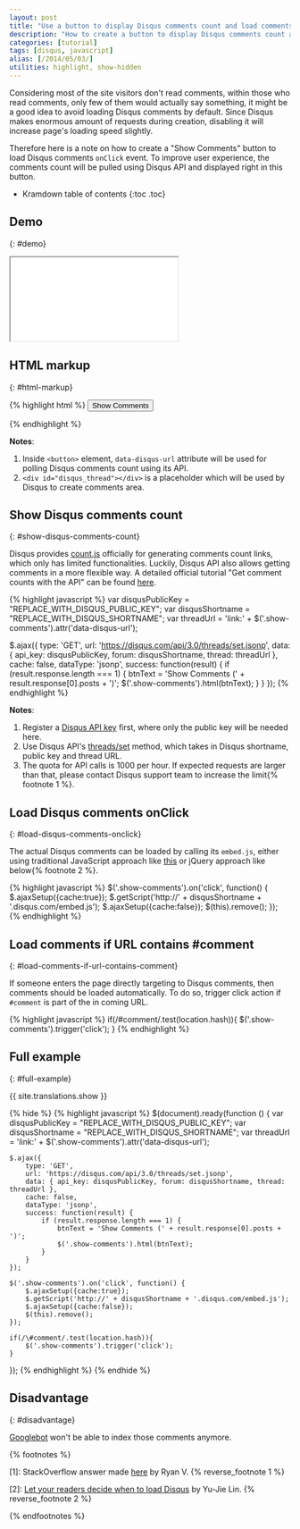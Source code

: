 ```yaml
---
layout: post
title: "Use a button to display Disqus comments count and load comments onClick"
description: "How to create a button to display Disqus comments count and load comments onClick event."
categories: [tutorial]
tags: [disqus, javascript]
alias: [/2014/05/03/]
utilities: highlight, show-hidden
---
```

Considering most of the site visitors don't read comments,
within those who read comments, only few of them would actually say something,
it might be a good idea to avoid loading Disqus comments by default.
Since Disqus makes enormous amount of requests during creation,
disabling it will increase page's loading speed slightly.

Therefore here is a note on
how to create a "Show Comments" button to load Disqus comments `onClick` event.
To improve user experience,
the comments count will be pulled using Disqus API and displayed right in this button.

* Kramdown table of contents
{:toc .toc}

## Demo
{: #demo}

<iframe src="/assets/demo/2014-05-03-disqus-comments-button.html"></iframe>

## HTML markup
{: #html-markup}

{% highlight html %}
<button class="show-comments" data-disqus-url="REPLACE_WITH_DISQUS_THREAD_URL">Show Comments</button>
<div id="disqus_thread"></div>
{% endhighlight %}

**Notes**:

1. Inside `<button>` element, `data-disqus-url` attribute will be used for polling Disqus comments count using its API.
2. `<div id="disqus_thread"></div>` is a placeholder which will be used by Disqus to create comments area.

## Show Disqus comments count
{: #show-disqus-comments-count}

Disqus provides [count.js][count.js] officially for generating comments count links, which only has limited functionalities.
Luckily, Disqus API also allows getting comments in a more flexible way.
A detailed official tutorial "Get comment counts with the API" can be found [here][Comments count tutorial].

{% highlight javascript %}
var disqusPublicKey = "REPLACE_WITH_DISQUS_PUBLIC_KEY";
var disqusShortname = "REPLACE_WITH_DISQUS_SHORTNAME";
var threadUrl = 'link:' + $('.show-comments').attr('data-disqus-url');

$.ajax({
    type: 'GET',
    url: 'https://disqus.com/api/3.0/threads/set.jsonp',
    data: { api_key: disqusPublicKey, forum: disqusShortname, thread: threadUrl },
    cache: false,
    dataType: 'jsonp',
    success: function(result) {
        if (result.response.length === 1) {
            btnText = 'Show Comments (' + result.response[0].posts + ')';
            $('.show-comments').html(btnText);
        }
    }
});
{% endhighlight %}

**Notes**:

1. Register a [Disqus API key][Disqus API register] first, where only the public key will be needed here.
2. Use Disqus API's [threads/set][threads/set] method, which takes in Disqus shortname, public key and thread URL.
3. The quota for API calls is 1000 per hour.
   If expected requests are larger than that, please contact Disqus support team to increase the limit{% footnote 1 %}.

## Load Disqus comments onClick
{: #load-disqus-comments-onclick}

The actual Disqus comments can be loaded by calling its `embed.js`,
either using traditional JavaScript approach like [this][Universal Code] or jQuery approach like below{% footnote 2 %}.

{% highlight javascript %}
$('.show-comments').on('click', function() {
    $.ajaxSetup({cache:true});
    $.getScript('http://' + disqusShortname + '.disqus.com/embed.js');
    $.ajaxSetup({cache:false});
    $(this).remove();
});
{% endhighlight %}


## Load comments if URL contains \#comment
{: #load-comments-if-url-contains-comment}

If someone enters the page directly targeting to Disqus comments,
then comments should be loaded automatically.
To do so, trigger click action if `#comment` is part of the in coming URL.

{% highlight javascript %}
if(/\#comment/.test(location.hash)){
    $('.show-comments').trigger('click');
}
{% endhighlight %}

## Full example
{: #full-example}

<a class="show-hidden">{{ site.translations.show }}</a>

{% hide %}
{% highlight javascript %}
$(document).ready(function () {
    var disqusPublicKey = "REPLACE_WITH_DISQUS_PUBLIC_KEY";
    var disqusShortname = "REPLACE_WITH_DISQUS_SHORTNAME";
    var threadUrl = 'link:' + $('.show-comments').attr('data-disqus-url');

    $.ajax({
        type: 'GET',
        url: 'https://disqus.com/api/3.0/threads/set.jsonp',
        data: { api_key: disqusPublicKey, forum: disqusShortname, thread: threadUrl },
        cache: false,
        dataType: 'jsonp',
        success: function(result) {
            if (result.response.length === 1) {
                btnText = 'Show Comments (' + result.response[0].posts + ')';
                $('.show-comments').html(btnText);
            }
        }
    });

    $('.show-comments').on('click', function() {
        $.ajaxSetup({cache:true});
        $.getScript('http://' + disqusShortname + '.disqus.com/embed.js');
        $.ajaxSetup({cache:false});
        $(this).remove();
    });

    if(/\#comment/.test(location.hash)){
        $('.show-comments').trigger('click');
    }
});
{% endhighlight %}
{% endhide %}

## Disadvantage
{: #disadvantage}

[Googlebot][Googlebot] won't be able to index those comments anymore.

{% footnotes %}
<p id="footnote-1">[1]: StackOverflow answer made
<a href="http://stackoverflow.com/a/16350173/1177636">here</a> by Ryan V.
{% reverse_footnote 1 %}
</p>
<p id="footnote-2">[2]:
<a href="http://blog.yjl.im/2012/04/let-your-readers-decide-when-to-load.html">Let your readers decide when to load Disqus</a> by Yu-Jie Lin.
{% reverse_footnote 2 %}
</p>
{% endfootnotes %}

[count.js]: http://help.disqus.com/customer/portal/articles/565624-tightening-your-disqus-integration
[Comments count tutorial]: http://help.disqus.com/customer/portal/articles/1131783-tutorial-get-comment-counts-with-the-api
[threads/set]: https://disqus.com/api/docs/threads/set/
[Disqus API register]: https://disqus.com/api/applications/
[Universal Code]: https://yizeng-cn.disqus.com/admin/universalcode/
[Googlebot]: https://support.google.com/webmasters/answer/182072?hl=en
